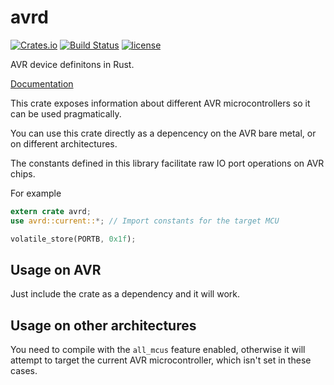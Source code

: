 # avrd

[![Crates.io](https://img.shields.io/crates/v/avrd.svg)](https://crates.io/crates/avrd)
[![Build Status](https://travis-ci.org/avr-rust/avrd.svg?branch=master)](https://travis-ci.org/avr-rust/avrd)
[![license](https://img.shields.io/github/license/avr-rust/avrd.svg)]()

AVR device definitons in Rust.

[Documentation](https://docs.rs/avrd)

This crate exposes information about different AVR microcontrollers so it can be used pragmatically.

You can use this crate directly as a depencency on the AVR bare metal, or on
different architectures.

The constants defined in this library facilitate raw IO port operations on AVR chips.

For example

```rust
extern crate avrd;
use avrd::current::*; // Import constants for the target MCU

volatile_store(PORTB, 0x1f);
```

## Usage on AVR

Just include the crate as a dependency and it will work.

## Usage on other architectures

You need to compile with the `all_mcus` feature enabled, otherwise it will attempt
to target the current AVR microcontroller, which isn't set in these cases.

